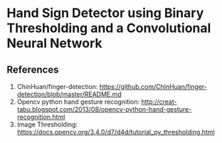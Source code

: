 # Hand Sign Detector using Binary Thresholding and a Convolutional Neural Network

## References
1. ChinHuan/finger-detection: https://github.com/ChinHuan/finger-detection/blob/master/README.md
2. Opencv python hand gesture recognition: http://creat-tabu.blogspot.com/2013/08/opencv-python-hand-gesture-recognition.html
3. Image Thresholding: https://docs.opencv.org/3.4.0/d7/d4d/tutorial_py_thresholding.html
